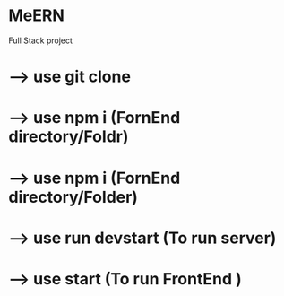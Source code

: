 # MeERN
Full Stack project
# --> use git clone
# --> use npm i (FornEnd directory/Foldr)
# --> use npm i (FornEnd directory/Folder)
# --> use run devstart (To run server)
# --> use start (To run FrontEnd )
